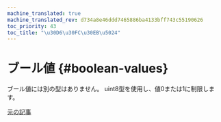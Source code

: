 ```yaml
---
machine_translated: true
machine_translated_rev: d734a8e46ddd7465886ba4133bff743c55190626
toc_priority: 43
toc_title: "\u30D6\u30FC\u30EB\u5024"
---
```


# ブール値 {#boolean-values}

ブール値には別の型はありません。 uint8型を使用し、値0または1に制限します。

[元の記事](https://clickhouse.tech/docs/en/data_types/boolean/) <!--hide-->

